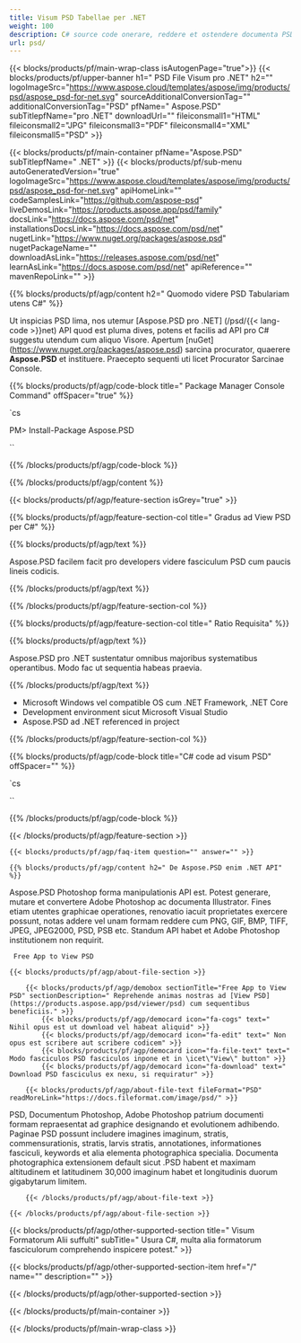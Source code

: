 ```yaml
---
title: Visum PSD Tabellae per .NET
weight: 100
description: C# source code onerare, reddere et ostendere documenta PSD in NET Framework, .NET Core.
url: psd/
---
```


{{< blocks/products/pf/main-wrap-class isAutogenPage="true">}}
{{< blocks/products/pf/upper-banner h1=" PSD File Visum pro .NET" h2="" logoImageSrc="https://www.aspose.cloud/templates/aspose/img/products/psd/aspose_psd-for-net.svg" sourceAdditionalConversionTag="" additionalConversionTag="PSD" pfName=" Aspose.PSD" subTitlepfName="pro .NET" downloadUrl="" fileiconsmall1="HTML" fileiconsmall2="JPG" fileiconsmall3="PDF" fileiconsmall4="XML" fileiconsmall5="PSD" >}}

{{< blocks/products/pf/main-container pfName="Aspose.PSD" subTitlepfName=" .NET" >}}
{{< blocks/products/pf/sub-menu autoGeneratedVersion="true" logoImageSrc="https://www.aspose.cloud/templates/aspose/img/products/psd/aspose_psd-for-net.svg" apiHomeLink="" codeSamplesLink="https://github.com/aspose-psd" liveDemosLink="https://products.aspose.app/psd/family" docsLink="https://docs.aspose.com/psd/net" installationsDocsLink="https://docs.aspose.com/psd/net" nugetLink="https://www.nuget.org/packages/aspose.psd" nugetPackageName="" downloadAsLink="https://releases.aspose.com/psd/net" learnAsLink="https://docs.aspose.com/psd/net" apiReference="" mavenRepoLink="" >}}

{{% blocks/products/pf/agp/content h2=" Quomodo videre PSD Tabulariam utens C#" %}}

 Ut inspicias PSD lima, nos utemur
 [Aspose.PSD pro .NET] (/psd/{{< lang-code >}}net)
 API quod est pluma dives, potens et facilis ad API pro C# suggestu utendum cum aliquo Visore. Apertum
 [nuGet] (https://www.nuget.org/packages/aspose.psd)
 sarcina procurator, quaerere
 **Aspose.PSD**
 et instituere. Praecepto sequenti uti licet Procurator Sarcinae Console.

{{% blocks/products/pf/agp/code-block title=" Package Manager Console Command" offSpacer="true" %}}

`cs

PM> Install-Package Aspose.PSD

``

{{% /blocks/products/pf/agp/code-block %}}

{{% /blocks/products/pf/agp/content %}}

{{< blocks/products/pf/agp/feature-section isGrey="true" >}}

{{% blocks/products/pf/agp/feature-section-col title=" Gradus ad View PSD per C#" %}}

{{% blocks/products/pf/agp/text %}}

 Aspose.PSD facilem facit pro developers videre fasciculum PSD cum paucis lineis codicis.

{{% /blocks/products/pf/agp/text %}}

{{% /blocks/products/pf/agp/feature-section-col %}}

{{% blocks/products/pf/agp/feature-section-col title=" Ratio Requisita" %}}

{{% blocks/products/pf/agp/text %}}

 Aspose.PSD pro .NET sustentatur omnibus majoribus systematibus operantibus. Modo fac ut sequentia habeas praevia.

{{% /blocks/products/pf/agp/text %}}

- Microsoft Windows vel compatible OS cum .NET Framework, .NET Core
- Development environment sicut Microsoft Visual Studio
- Aspose.PSD ad .NET referenced in project

{{% /blocks/products/pf/agp/feature-section-col %}}

{{% blocks/products/pf/agp/code-block title="C# code ad visum PSD" offSpacer="" %}}

`cs

``

{{% /blocks/products/pf/agp/code-block %}}

{{< /blocks/products/pf/agp/feature-section >}}

    {{< blocks/products/pf/agp/faq-item question="" answer="" >}}
 

<!-- aboutfile Starts -->

    {{% blocks/products/pf/agp/content h2=" De Aspose.PSD enim .NET API" %}}

 Aspose.PSD Photoshop forma manipulationis API est. Potest generare, mutare et convertere Adobe Photoshop ac documenta Illustrator. Fines etiam utentes graphicae operationes, renovatio iacuit proprietates exercere possunt, notas addere vel unam formam reddere cum PNG, GIF, BMP, TIFF, JPEG, JPEG2000, PSD, PSB etc. Standum API habet et Adobe Photoshop institutionem non requirit.



     Free App to View PSD

    {{< blocks/products/pf/agp/about-file-section >}}

        {{< blocks/products/pf/agp/demobox sectionTitle="Free App to View PSD" sectionDescription=" Reprehende animas nostras ad [View PSD](https://products.aspose.app/psd/viewer/psd) cum sequentibus beneficiis." >}}
            {{< blocks/products/pf/agp/democard icon="fa-cogs" text=" Nihil opus est ut download vel habeat aliquid" >}}
            {{< blocks/products/pf/agp/democard icon="fa-edit" text=" Non opus est scribere aut scribere codicem" >}}
            {{< blocks/products/pf/agp/democard icon="fa-file-text" text=" Modo fasciculos PSD fasciculos inpone et in \icet\"View\" button" >}}
            {{< blocks/products/pf/agp/democard icon="fa-download" text=" Download PSD fasciculus ex nexu, si requiratur" >}}

        {{< blocks/products/pf/agp/about-file-text fileFormat="PSD" readMoreLink="https://docs.fileformat.com/image/psd/" >}}
PSD, Documentum Photoshop, Adobe Photoshop patrium documenti formam repraesentat ad graphice designando et evolutionem adhibendo. Paginae PSD possunt includere imagines imaginum, stratis, commensurationis, stratis, larvis stratis, annotationes, informationes fasciculi, keywords et alia elementa photographica specialia. Documenta photographica extensionem default sicut .PSD habent et maximam altitudinem et latitudinem 30,000 imaginum habet et longitudinis duorum gigabytarum limitem.

        {{< /blocks/products/pf/agp/about-file-text >}}

    {{< /blocks/products/pf/agp/about-file-section >}}

<!-- aboutfile Ends -->

{{< blocks/products/pf/agp/other-supported-section title=" Visum Formatorum Alii suffulti" subTitle=" Usura C#, multa alia formatorum fasciculorum comprehendo inspicere potest." >}}

{{< blocks/products/pf/agp/other-supported-section-item href="/" name="" description="" >}}

{{< /blocks/products/pf/agp/other-supported-section >}}

{{< /blocks/products/pf/main-container >}}
    
{{< /blocks/products/pf/main-wrap-class >}}
